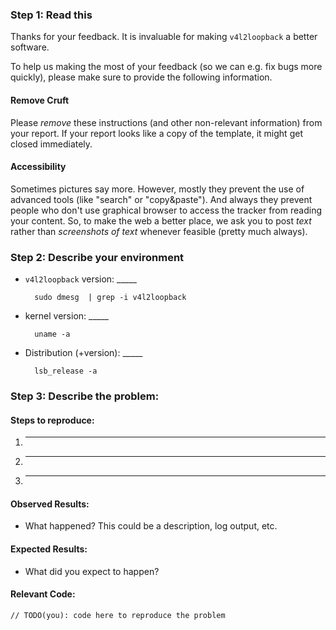 ### Step 1: Read this

Thanks for your feedback. It is invaluable for making `v4l2loopback` a better
software.

To help us making the most of your feedback (so we can e.g. fix bugs more
quickly), please make sure to provide the following information.

#### Remove Cruft

Please *remove* these instructions (and other non-relevant information) from your
report.
If your report looks like a copy of the template, it might get closed immediately.

#### Accessibility
Sometimes pictures say more.
However, mostly they prevent the use of advanced
tools (like "search" or "copy&paste").
And always they prevent people who don't use graphical browser to access the
tracker from reading your content.
So, to make the web a better place, we ask you to post *text* rather than
*screenshots of text* whenever feasible (pretty much always).


### Step 2: Describe your environment

  * `v4l2loopback` version: _____

          sudo dmesg  | grep -i v4l2loopback

  * kernel version: _____

          uname -a

  * Distribution (+version): _____

          lsb_release -a
  
### Step 3: Describe the problem:

#### Steps to reproduce:

  1. _____
  2. _____
  3. _____
  
#### Observed Results:

  * What happened?  This could be a description, log output, etc.
  
#### Expected Results:

  * What did you expect to happen?
  
#### Relevant Code:

  ```
  // TODO(you): code here to reproduce the problem
  ```

